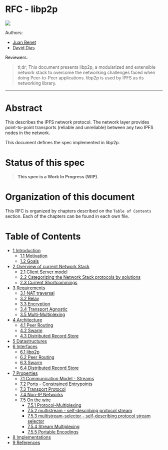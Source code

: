 RFC - libp2p
============

![](https://raw.githubusercontent.com/diasdavid/specs/libp2p-spec/protocol/network/figs/logo.png)

Authors: 
- [Juan Benet](https://github.com/jbenet)
- [David Dias](https://github.com/diasdavid)

Reviewers:


> tl;dr; This document presents libp2p, a modularized and extensible network stack to overcome the networking challenges faced when doing Peer-to-Peer applications. libp2p is used by IPFS as its networking library.

* * *

# Abstract

This describes the IPFS network protocol. The network layer provides point-to-point transports (reliable and unreliable) between any two IPFS nodes in the network.

This document defines the spec implemented in libp2p.

# Status of this spec

> **This spec is a Work In Progress (WIP).**

# Organization of this document

This RFC is organized by chapters described on the `Table of Contents` section. Each of the chapters can be found in each own file.

# Table of Contents

- [1 Introduction](/libp2p/1-introduction.md)
  - [1.1 Motivation](/libp2p/1-introduction.md#11-motivation)
  - [1.2 Goals](/libp2p/1-introduction.md#12-goals)
- [2 Overview of current Network Stack](/libp2p/2-state-of-the-art.md)
  - [2.1 Client Server model](/libp2p/2-state-of-the-art.md#21-the-client-server-model)
  - [2.2 Categorizing the Network Stack protocols by solutions](/libp2p/2-state-of-the-art.md#22-categorizing-the-network-stack-protocols-by-solutions)
  - [2.3 Current Shortcommings](/libp2p/2-state-of-the-art.md#23-current-shortcommings)
- [3 Requirements](/libp2p/3-requirements.md)
  - [3.1 NAT traversal](/libp2p/3-requirements.md#31-nat-traversal)
  - [3.2 Relay](/libp2p/3-requirements.md#32-relay)
  - [3.3 Encryption](/libp2p/3-requirements.md#33-encryption)
  - [3.4 Transport Agnostic](/libp2p/3-requirements.md#34-transport-agnostic)
  - [3.5 Multi-Multiplexing](/libp2p/3-requirements.md#35-multi-multiplexing)
- [4 Architecture](/libp2p/4-architecture.md)
  - [4.1 Peer Routing](/libp2p/4-architecture.md#41-peer-routing)
  - [4.2 Swarm](/libp2p/4-architecture.md#42-swarm)
  - [4.3 Distributed Record Store](/libp2p/4-architecture.md#43-distributed-record-store)
- [5 Datastructures](/libp2p/5-datastructures.md)
- [6 Interfaces](/libp2p/6-interfaces.md)
  - [6.1 libp2p](/libp2p/6-interfaces.md#61-libp2p)
  - [6.2 Peer Routing](/libp2p/6-interfaces.md#62-peer-routing)
  - [6.3 Swarm](/libp2p/6-interfaces.md#63-swarm)
  - [6.4 Distributed Record Store](/libp2p/6-interfaces.md#64-distributed-record-store)
- [7 Properties](/libp2p/7-properties.md)
  - [7.1 Communication Model - Streams](/libp2p/7-properties.md#71-communication-model---streams)
  - [7.2 Ports - Constrained Entrypoints](/libp2p/7-properties.md#72-ports---constrained-entrypoints)
  - [7.3 Transport Protocol](/libp2p/7-properties.md#73-transport-protocols)
  - [7.4 Non-IP Networks](/libp2p/7-properties.md#74-non-ip-networks)
  - [7.5 On the wire](/libp2p/7-properties.md#75-on-the-wire)
    - [7.5.1 Protocol-Multiplexing](/libp2p/7-properties.md#751-protocol-multiplexing)
    - [7.5.2 multistream - self-describing protocol stream](/libp2p/7-properties.md#752-multistream---self-describing-protocol-stream)
    - [7.5.3 multistream-selector - self-describing protocol stream selector](/libp2p/7-properties.md#753-multistream-selector---self-describing-protocol-stream-selector)
    - [7.5.4 Stream Multiplexing](/libp2p/7-properties.md#754-stream-multiplexing)
    - [7.5.5 Portable Encodings](/libp2p/7-properties.md#755-portable-encodings)
- [8 Implementations](/libp2p/8-implementations.md)
- [9 References](/libp2p/9-references.md)
